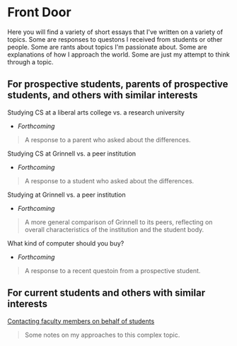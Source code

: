 Front Door
==========

Here you will find a variety of short essays that I've written on a
variety of topics.  Some are responses to questons I received from
students or other people.  Some are rants about topics I'm passionate 
about.  Some are explanations of how I approach the world.  Some are
just my attempt to think through a topic.

For prospective students, parents of prospective students, and others with similar interests
--------------------------------------------------------------------------------------------

Studying CS at a liberal arts college vs. a research university
- *Forthcoming*

> A response to a parent who asked about the differences.

Studying CS at Grinnell vs. a peer institution
- *Forthcoming*

> A response to a student who asked about the differences.

Studying at Grinnell vs. a peer institution
- *Forthcoming*

> A more general comparison of Grinnell to its peers, reflecting on
overall characteristics of the institution and the student body.

What kind of computer should you buy?
- *Forthcoming*

> A response to a recent questoin from a prospective student.

For current students and others with similar interests
------------------------------------------------------

[Contacting faculty members on behalf of students](contacting-faculty.html)

> Some notes on my approaches to this complex topic.
